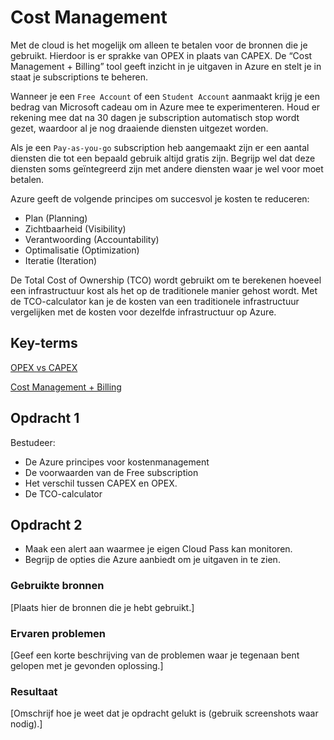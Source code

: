 # Cost Management
Met de cloud is het mogelijk om alleen te betalen voor de bronnen die je gebruikt. Hierdoor is er sprakke van OPEX in plaats van CAPEX.
De “Cost Management + Billing” tool geeft inzicht in je uitgaven in Azure en stelt je in staat je subscriptions te beheren.

Wanneer je een `Free Account` of een `Student Account` aanmaakt krijg je een bedrag van Microsoft cadeau om in Azure mee te experimenteren. Houd er rekening mee dat na 30 dagen je subscription automatisch stop wordt gezet, waardoor al je nog draaiende diensten uitgezet worden.

Als je een `Pay-as-you-go` subscription heb aangemaakt zijn er een aantal diensten die tot een bepaald gebruik altijd gratis zijn. Begrijp wel dat deze diensten soms geïntegreerd zijn met andere diensten waar je wel voor moet betalen. 

Azure geeft de volgende principes om succesvol je kosten te reduceren:
-	Plan (Planning)
-	Zichtbaarheid (Visibility)
-	Verantwoording (Accountability)
-	Optimalisatie (Optimization)
-	Iteratie (Iteration)

De Total Cost of Ownership (TCO) wordt gebruikt om te berekenen hoeveel een infrastructuur kost als het op de traditionele manier gehost wordt. Met de TCO-calculator kan je de kosten van een traditionele infrastructuur vergelijken met de kosten voor dezelfde infrastructuur op Azure.


## Key-terms
[OPEX vs CAPEX](../beschrijvingen/OPEXvsCAPEX.md#OPEXvsCAPEX)   

[Cost Management + Billing](../beschrijvingen/Cost%20Management%20%2B%20Billing.md)


## Opdracht 1
Bestudeer:
- De Azure principes voor kostenmanagement
- De voorwaarden van de Free subscription
- Het verschil tussen CAPEX en OPEX. 
- De TCO-calculator  

## Opdracht 2
- Maak een alert aan waarmee je eigen Cloud Pass kan monitoren.
- Begrijp de opties die Azure aanbiedt om je uitgaven in
te zien.  


### Gebruikte bronnen
[Plaats hier de bronnen die je hebt gebruikt.]

### Ervaren problemen
[Geef een korte beschrijving van de problemen waar je tegenaan bent gelopen met je gevonden oplossing.]

### Resultaat
[Omschrijf hoe je weet dat je opdracht gelukt is (gebruik screenshots waar nodig).]
